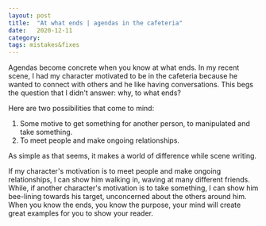 ```yaml
---
layout: post
title:  "At what ends | agendas in the cafeteria"
date:   2020-12-11
category: 
tags: mistakes&fixes
---
```

Agendas become concrete when you know at what ends. In my recent scene, I had my character motivated to be in the cafeteria because he wanted to connect with others and he like having conversations. This begs the question that I didn't answer: why, to what ends?

Here are two possibilities that come to mind:
1. Some motive to get something for another person, to manipulated and take something. 
2. To meet people and make ongoing relationships.

As simple as that seems, it makes a world of difference while scene writing.

If my character's motivation is to meet people and make ongoing relationships, I can show him walking in, waving at many different friends. While, if another character's motivation is to take something, I can show him bee-lining towards his target, unconcerned about the others around him. When you know the ends, you know the purpose, your mind will create great examples for you to show your reader. 